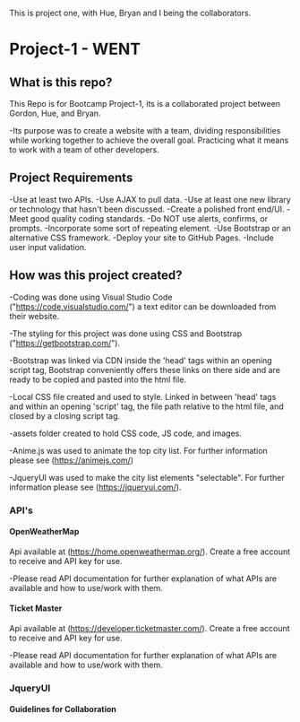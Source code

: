This is project one, with Hue, Bryan and I being the collaborators. 

# Project-1 - WENT

## What is this repo?

This Repo is for Bootcamp Project-1, its is a collaborated project between Gordon, Hue, and Bryan.

-Its purpose was to create a website with a team, dividing responsibilities while working together to achieve the overall goal. Practicing what it means to work with a team of other developers.

## Project Requirements

-Use at least two APIs.
-Use AJAX to pull data.
-Use at least one new library or technology that hasn't been discussed.
-Create a polished front end/UI.
-Meet good quality coding standards.
-Do NOT use alerts, confirms, or prompts.
-Incorporate some sort of repeating element.
-Use Bootstrap or an alternative CSS framework.
-Deploy your site to GitHub Pages.
-Include user input validation.

## How was this project created?

-Coding was done using Visual Studio Code ("https://code.visualstudio.com/") a text editor can be downloaded from their website.

-The styling for this project was done using CSS and Bootstrap ("https://getbootstrap.com/").

-Bootstrap was linked via CDN inside the 'head' tags within an opening script tag, Bootstrap conveniently offers these links on there side and are ready to be copied and pasted into the html file.

-Local CSS file created and used to style. Linked in between 'head' tags and within an opening 'script' tag, the file path relative to the html file, and closed by a closing script tag. 

-assets folder created to hold CSS code, JS code, and images. 

-Anime.js was used to animate the top city list. For further information please see (https://animejs.com/)

-JqueryUI was used to make the city list elements "selectable". For further information please see (https://jqueryui.com/).

### API's

#### OpenWeatherMap ####

 Api available at (https://home.openweathermap.org/). Create a free account to receive and API key for use.

 -Please read API documentation for further explanation of what APIs are available and how to use/work with them.


#### Ticket Master ####

 Api available at (https://developer.ticketmaster.com/). Create a free account to receive and API key for use.

 -Please read API documentation for further explanation of what APIs are available and how to use/work with them.

### JqueryUI


#### Guidelines for Collaboration

